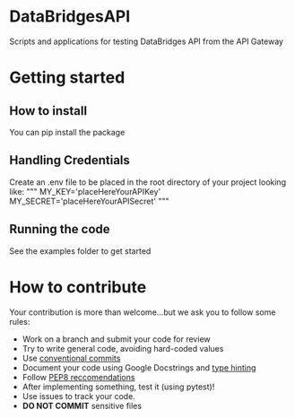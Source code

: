 # DataBridgesAPI
Scripts and applications for testing DataBridges API from the API Gateway

# Getting started
## How to install
You can pip install the package
## Handling Credentials
Create an .env file to be placed in the root directory of your project looking like:
"""
MY_KEY='placeHereYourAPIKey'
MY_SECRET='placeHereYourAPISecret'
"""
## Running the code
See the examples folder to get started

# How to contribute
Your contribution is more than welcome...but we ask you to follow some rules:
- Work on a branch and submit your code for review
- Try to write general code, avoiding hard-coded values
- Use [conventional commits](https://www.conventionalcommits.org/en/v1.0.0/)
- Document your code using Google Docstrings and [type hinting](https://docs.python.org/3/library/typing.html)
- Follow [PEP8 reccomendations](https://www.python.org/dev/peps/pep-0008/)
- After implementing something, test it (using pytest)!
- Use issues to track your code.
- **DO NOT COMMIT** sensitive files
